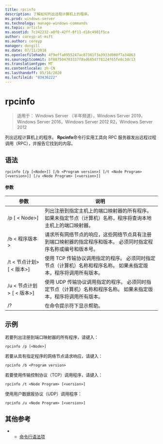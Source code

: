 ```yaml
---
title: rpcinfo
description: 了解如何列出远程计算机上的程序。
ms.prod: windows-server
ms.technology: manage-windows-commands
ms.topic: article
ms.assetid: 7c342232-a8f0-42ff-8f11-d18c4981f5ca
author: coreyp-at-msft
ms.author: coreyp
manager: dongill
ms.date: 07/11/2018
ms.openlocfilehash: 4f9effa0955247ac87301f3a3933d080f7a34863
ms.sourcegitcommit: bf887504703337f8ad685d778124f65fe8c3dc13
ms.translationtype: MT
ms.contentlocale: zh-CN
ms.lasthandoff: 05/16/2020
ms.locfileid: "83436222"
---
```

# <a name="rpcinfo"></a>rpcinfo

> 适用于： Windows Server （半年频道），Windows Server 2019，Windows Server 2016，Windows Server 2012 R2，Windows Server 2012

列出远程计算机上的程序。 **Rpcinfo**命令行实用工具向 RPC 服务器发出远程过程调用（RPC），并报告它找到的内容。

## <a name="syntax"></a>语法
```
rpcinfo [/p [<Node>]] [/b <Program version>] [/t <Node Program> [<version>]] [/u <Node Program> [<version>]]
```

#### <a name="parameters"></a>参数
|参数|说明|
|-------|--------|
|/p [ \< Node>]|列出注册到指定主机上的端口映射器的所有程序。 如果未指定节点（计算机）名称，程序将查询本地主机上的端口映射器。|
|/b \< 程序版本>|请求所有网络节点的响应，这些网络节点具有注册到端口映射器的指定程序和版本。 必须同时指定程序名称或编号和版本号。|
|/t \< 节点计划> [ \< 版本>]|使用 TCP 传输协议调用指定的程序。 必须同时指定节点（计算机）名称和程序名称。 如果未指定版本，程序将调用所有版本。|
|/u \< 节点计划> [ \< 版本>]|使用 UDP 传输协议调用指定的程序。 必须同时指定节点（计算机）名称和程序名称。 如果未指定版本，程序将调用所有版本。|
|/?|在命令提示符下显示帮助。|

## <a name="examples"></a>示例
若要列出注册到端口映射器的所有程序，请键入：
```
rpcinfo /p [<Node>]
```
若要从具有指定程序的网络节点请求响应，请键入：
```
rpcinfo /b <Program version>
```
若要使用传输控制协议（TCP）调用程序，请键入：
```
rpcinfo /t <Node Program> [<version>]
```
使用用户数据报协议（UDP）调用程序：
```
rpcinfo /u <Node Program> [<version>]
```

## <a name="additional-references"></a>其他参考
-   - [命令行语法项](command-line-syntax-key.md)
